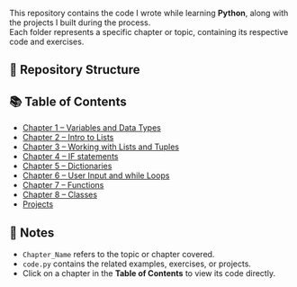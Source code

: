This repository contains the code I wrote while learning **Python**, along with the projects I built during the process.  
Each folder represents a specific chapter or topic, containing its respective code and exercises.

## 📂 Repository Structure

## 📚 Table of Contents

- [Chapter 1 – Variables and Data Types](./Python/Basic)
- [Chapter 2 – Intro to Lists](./Python/Lists)
- [Chapter 3 – Working with Lists and Tuples](./Python/Working_With_Lists)
- [Chapter 4 – IF statements](./Python/If-statements)
- [Chapter 5 – Dictionaries](./Python/Dictionaries)
- [Chapter 6 – User Input and while Loops](./Python/Chapter_6)
- [Chapter 7 – Functions](./Python/Chapter_7)
- [Chapter 8 – Classes](./Python/Chapter_8)
- [Projects](./Python/Projects)

## 📌 Notes

- `Chapter_Name` refers to the topic or chapter covered.
- `code.py` contains the related examples, exercises, or projects.
- Click on a chapter in the **Table of Contents** to view its code directly.
